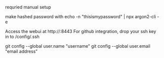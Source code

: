 requried manual setup

make hashed password with 
echo -n "thisismypassword" | npx argon2-cli -e

Access the webui at http://<your-ip>:8443
For github integration, drop your ssh key in to /config/.ssh

git config --global user.name "username"
git config --global user.email "email address"